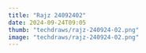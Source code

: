 ```yaml
---
title: "Rajz 24092402"
date: 2024-09-24T09:05
thumb: "techdraws/rajz-240924-02.png"
image: "techdraws/rajz-240924-02.png"
---
```

